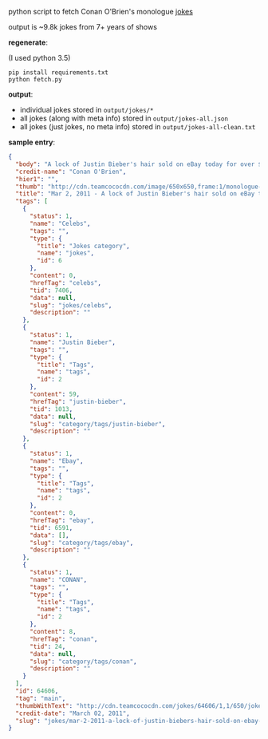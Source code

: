 python script to fetch Conan O'Brien's monologue [jokes](http://teamcoco.com/jokes)

output is ~9.8k jokes from 7+ years of shows

**regenerate**:

(I used python 3.5)

    pip install requirements.txt
    python fetch.py

**output**:

* individual jokes stored in `output/jokes/*`
* all jokes (along with meta info) stored in `output/jokes-all.json`
* all jokes (just jokes, no meta info) stored in `output/jokes-all-clean.txt`

**sample entry**:

```json
{
  "body": "A lock of Justin Bieber's hair sold on eBay today for over $40,000. Now here's my question—do you think I should frame it or make it into a bracelet?",
  "credit-name": "Conan O'Brien",
  "hier1": "",
  "thumb": "http://cdn.teamcococdn.com/image/650x650,frame:1/monologue-s1-21d7cb1818b0e2c64c19ba2634b76e27.jpg",
  "title": "Mar 2, 2011 - A lock of Justin Bieber's hair sold on eBay today for over",
  "tags": [
    {
      "status": 1,
      "name": "Celebs",
      "tags": "",
      "type": {
        "title": "Jokes category",
        "name": "jokes",
        "id": 6
      },
      "content": 0,
      "hrefTag": "celebs",
      "tid": 7406,
      "data": null,
      "slug": "jokes/celebs",
      "description": ""
    },
    {
      "status": 1,
      "name": "Justin Bieber",
      "tags": "",
      "type": {
        "title": "Tags",
        "name": "tags",
        "id": 2
      },
      "content": 59,
      "hrefTag": "justin-bieber",
      "tid": 1013,
      "data": null,
      "slug": "category/tags/justin-bieber",
      "description": ""
    },
    {
      "status": 1,
      "name": "Ebay",
      "tags": "",
      "type": {
        "title": "Tags",
        "name": "tags",
        "id": 2
      },
      "content": 0,
      "hrefTag": "ebay",
      "tid": 6591,
      "data": [],
      "slug": "category/tags/ebay",
      "description": ""
    },
    {
      "status": 1,
      "name": "CONAN",
      "tags": "",
      "type": {
        "title": "Tags",
        "name": "tags",
        "id": 2
      },
      "content": 8,
      "hrefTag": "conan",
      "tid": 24,
      "data": null,
      "slug": "category/tags/conan",
      "description": ""
    }
  ],
  "id": 64606,
  "tag": "main",
  "thumbWithText": "http://cdn.teamcococdn.com/jokes/64606/1,1/650/jokes/mar-2-2011-a-lock-of-justin-biebers-hair-sold-on-ebay-today-for-over.jpg",
  "credit-date": "March 02, 2011",
  "slug": "jokes/mar-2-2011-a-lock-of-justin-biebers-hair-sold-on-ebay-today-for-over"
}
```
